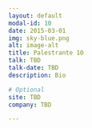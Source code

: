 ```yaml
---
layout: default
modal-id: 10
date: 2015-03-01
img: sky-blue.png
alt: image-alt
title: Palestrante 10
talk: TBD
talk-date: TBD
description: Bio

# Optional
site: TBD
company: TBD

---
```

